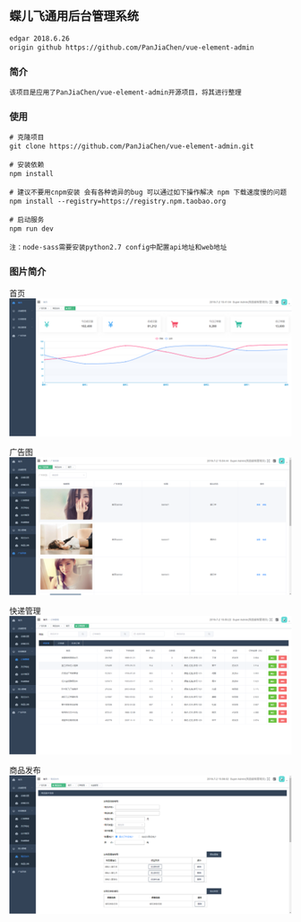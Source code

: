## 蝶儿飞通用后台管理系统
```
edgar 2018.6.26
origin github https://github.com/PanJiaChen/vue-element-admin

```

### 简介
```
该项目是应用了PanJiaChen/vue-element-admin开源项目，将其进行整理
```

### 使用
```
# 克隆项目
git clone https://github.com/PanJiaChen/vue-element-admin.git

# 安装依赖
npm install
   
# 建议不要用cnpm安装 会有各种诡异的bug 可以通过如下操作解决 npm 下载速度慢的问题
npm install --registry=https://registry.npm.taobao.org

# 启动服务
npm run dev

注：node-sass需要安装python2.7 config中配置api地址和web地址
```

### 图片简介

首页
![首页](https://github.com/zhanghao726/admin-maijia/blob/master/maxplus_common_admin_FE/static/img/1533022951(1).jpg
)

广告图
![广告图](https://github.com/zhanghao726/admin-maijia/blob/master/maxplus_common_admin_FE/static/img/1533023701(1).jpg
)

快递管理
![快递管理](https://github.com/zhanghao726/admin-maijia/blob/master/maxplus_common_admin_FE/static/img/1533023728(1).jpg
)

商品发布
![商品发布](https://github.com/zhanghao726/admin-maijia/blob/master/maxplus_common_admin_FE/static/img/1533023770(1).jpg
)
